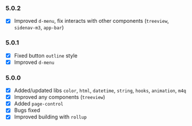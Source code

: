 ### 5.0.2
+ [x] Improved `d-menu`, fix interacts with other components (`treeview`, `sidenav-m3`, `app-bar`)

### 5.0.1
+ [x] Fixed button `outline` style
+ [x] Improved `d-menu` 

### 5.0.0
+ [x] Added/updated libs `color`, `html`, `datetime`, `string`, `hooks`, `animation`, `m4q`
+ [x] Improved any components (`treeview`)
+ [x] Added `page-control`
+ [x] Bugs fixed
+ [x] Improved building with `rollup`
